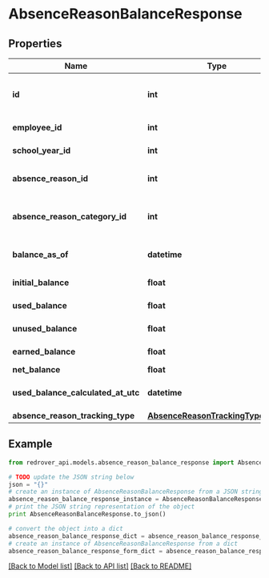 # AbsenceReasonBalanceResponse


## Properties

Name | Type | Description | Notes
------------ | ------------- | ------------- | -------------
**id** | **int** | The Red Rover internal Id of AbsenceReasonBalance (numeric) | [optional] 
**employee_id** | **int** | The Red Rover internal Id of Employee (numeric) | [optional] 
**school_year_id** | **int** | The Red Rover internal Id of SchoolYear (numeric) | [optional] 
**absence_reason_id** | **int** | The Red Rover internal Id of AbsenceReason (numeric) | [optional] 
**absence_reason_category_id** | **int** | The Red Rover internal Id of AbsenceReasonCategory (numeric) | [optional] 
**balance_as_of** | **datetime** | The &#39;As of&#39; date as to when this balance was last update | [optional] 
**initial_balance** | **float** | How much the employee initially had | [optional] 
**used_balance** | **float** | How much has been used | [optional] 
**unused_balance** | **float** | How much has not been used | [optional] 
**earned_balance** | **float** | The amount of balance that was earned | [optional] 
**net_balance** | **float** | The net balance | [optional] 
**used_balance_calculated_at_utc** | **datetime** | When the last time that the &#39;used&#39; balance was calculated | [optional] 
**absence_reason_tracking_type** | [**AbsenceReasonTrackingTypeEnum**](AbsenceReasonTrackingTypeEnum.md) |  | [optional] 

## Example

```python
from redrover_api.models.absence_reason_balance_response import AbsenceReasonBalanceResponse

# TODO update the JSON string below
json = "{}"
# create an instance of AbsenceReasonBalanceResponse from a JSON string
absence_reason_balance_response_instance = AbsenceReasonBalanceResponse.from_json(json)
# print the JSON string representation of the object
print AbsenceReasonBalanceResponse.to_json()

# convert the object into a dict
absence_reason_balance_response_dict = absence_reason_balance_response_instance.to_dict()
# create an instance of AbsenceReasonBalanceResponse from a dict
absence_reason_balance_response_form_dict = absence_reason_balance_response.from_dict(absence_reason_balance_response_dict)
```
[[Back to Model list]](../README.md#documentation-for-models) [[Back to API list]](../README.md#documentation-for-api-endpoints) [[Back to README]](../README.md)


